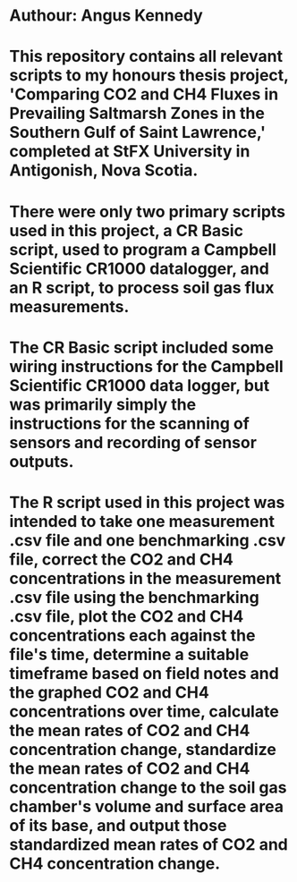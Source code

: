 # Authour: Angus Kennedy

# This repository contains all relevant scripts to my honours thesis project, 'Comparing CO2 and CH4 Fluxes in Prevailing Saltmarsh Zones in the Southern Gulf of Saint Lawrence,' completed at StFX University in Antigonish, Nova Scotia.

# There were only two primary scripts used in this project, a CR Basic script, used to program a Campbell Scientific CR1000 datalogger, and an R script, to process soil gas flux measurements.

# The CR Basic script included some wiring instructions for the Campbell Scientific CR1000 data logger, but was primarily simply the instructions for the scanning of sensors and recording of sensor outputs.

# The R script used in this project was intended to take one measurement .csv file and one benchmarking .csv file, correct the CO2 and CH4 concentrations in the measurement .csv file using the benchmarking .csv file, plot the CO2 and CH4 concentrations each against the file's time, determine a suitable timeframe based on field notes and the graphed CO2 and CH4 concentrations over time, calculate the mean rates of CO2 and CH4 concentration change, standardize the mean rates of CO2 and CH4 concentration change to the soil gas chamber's volume and surface area of its base, and output those standardized mean rates of CO2 and CH4 concentration change.
